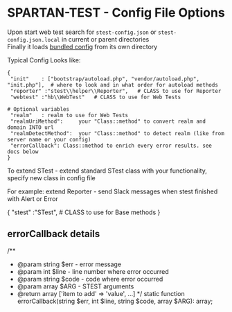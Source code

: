 # SPARTAN-TEST - Config File Options

Upon start web test search for `stest-config.json` or `stest-config.json.local` in current or parent directories\
Finally it loads [bundled config](https://github.com/parf/spartan-test/blob/main/src/config.json) from its own directory

Typical Config Looks like:
```
{
 "init"    : ["bootstrap/autoload.php", "vendor/autoload.php", "init.php"],  # where to look and in what order for autoload methods
 "reporter" :"stest\\helper\\Reporter",   # CLASS to use for Reporter
 "webtest" :"hb\\WebTest"   # CLASS to use for Web Tests

# Optional variables
 "realm"   : realm to use for Web Tests
 "realmUriMethod":     your "Class::method" to convert realm and domain INTO url
 "realmDetectMethod":  your "Class::method" to detect realm (like from server name or your config)
 "errorCallback": Class::method to enrich every error results. see docs below
}
```

To extend STest - extend standard STest class with your functionality, specify new class in config file

For example: extend Reporter - send Slack messages when stest finished with Alert or Error


{
 "stest"   :"STest",       # CLASS to use for Base methods
}


## errorCallback details

/**
  * @param string $err - error message
  * @param int $line - line number where error occurred
  * @param string $code - code where error occurred
  * @param array $ARG - STEST arguments
  * @return array ['item to add' => 'value', ...]
  */
static function errorCallback(string $err, int $line, string $code, array $ARG): array;
